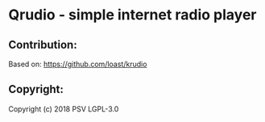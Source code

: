 # Qrudio - simple internet radio player

## Contribution:

Based on: https://github.com/loast/krudio

## Copyright:

Copyright (c) 2018 PSV LGPL-3.0
